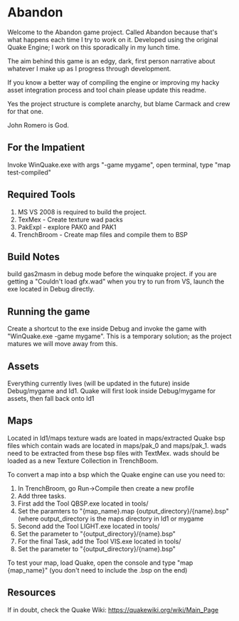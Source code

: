 # Abandon
Welcome to the Abandon game project. Called Abandon because that's what happens each time I try to work on it.
Developed using the original Quake Engine; I work on this sporadically in my lunch time.

The aim behind this game is an edgy, dark, first person narrative about whatever I make up as I progress through development.

If you know a better way of compiling the engine or improving my hacky asset integration process and tool chain please update this readme.

Yes the project structure is complete anarchy, but blame Carmack and crew for that one.

John Romero is God.

## For the Impatient
Invoke WinQuake.exe with args "-game mygame", open terminal, type "map test-compiled" 

## Required Tools
1. MS VS 2008 is required to build the project.
2. TexMex - Create texture wad packs
3. PakExpl - explore PAK0 and PAK1
4. TrenchBroom - Create map files and compile them to BSP

## Build Notes
build gas2masm in debug mode before the winquake project.
if you are getting a "Couldn't load gfx.wad" when you try to run from VS, launch the exe located in Debug directly.

## Running the game
Create a shortcut to the exe inside Debug and invoke the game with "WinQuake.exe -game mygame".
This is a temporary solution; as the project matures we will move away from this.

## Assets
Everything currently lives (will be updated in the future) inside Debug/mygame and Id1.
Quake will first look inside Debug/mygame for assets, then fall back onto Id1

## Maps
Located in Id1/maps
texture wads are loated in maps/extracted
Quake bsp files which contain wads are located in maps/pak_0 and maps/pak_1.
wads need to be extracted from these bsp files with TextMex.
wads should be loaded as a new Texture Collection in TrenchBoom.

To convert a map into a bsp which the Quake engine can use you need to:
1. In TrenchBroom, go Run->Compile then create a new profile
2. Add three tasks.
3. First add the Tool QBSP.exe located in tools/
4. Set the paramters to "{map_name}.map {output_directory}/{name}.bsp" (where output_directory is the maps directory in Id1 or mygame
5. Second add the Tool LIGHT.exe located in tools/
6. Set the parameter to "{output_directory}/{name}.bsp"
7. For the final Task, add the Tool VIS.exe located in tools/
8. Set the parameter to "{output_directory}/{name}.bsp"

To test your map, load Quake, open the console and type "map {map_name}" (you don't need to include the .bsp on the end)

## Resources
If in doubt, check the Quake Wiki: https://quakewiki.org/wiki/Main_Page
